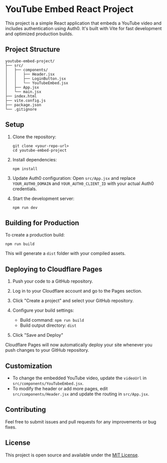 # YouTube Embed React Project

This project is a simple React application that embeds a YouTube video and includes authentication using Auth0. It's built with Vite for fast development and optimized production builds.

## Project Structure

```
youtube-embed-project/
├── src/
│   ├── components/
│   │   ├── Header.jsx
│   │   ├── LoginButton.jsx
│   │   └── YouTubeEmbed.jsx
│   ├── App.jsx
│   └── main.jsx
├── index.html
├── vite.config.js
├── package.json
└── .gitignore
```

## Setup

1. Clone the repository:
   ```
   git clone <your-repo-url>
   cd youtube-embed-project
   ```

2. Install dependencies:
   ```
   npm install
   ```

3. Update Auth0 configuration:
   Open `src/App.jsx` and replace `YOUR_AUTH0_DOMAIN` and `YOUR_AUTH0_CLIENT_ID` with your actual Auth0 credentials.

4. Start the development server:
   ```
   npm run dev
   ```

## Building for Production

To create a production build:

```
npm run build
```

This will generate a `dist` folder with your compiled assets.

## Deploying to Cloudflare Pages

1. Push your code to a GitHub repository.

2. Log in to your Cloudflare account and go to the Pages section.

3. Click "Create a project" and select your GitHub repository.

4. Configure your build settings:
   - Build command: `npm run build`
   - Build output directory: `dist`

5. Click "Save and Deploy"

Cloudflare Pages will now automatically deploy your site whenever you push changes to your GitHub repository.

## Customization

- To change the embedded YouTube video, update the `videoUrl` in `src/components/YouTubeEmbed.jsx`.
- To modify the header or add more pages, edit `src/components/Header.jsx` and update the routing in `src/App.jsx`.

## Contributing

Feel free to submit issues and pull requests for any improvements or bug fixes.

## License

This project is open source and available under the [MIT License](LICENSE).